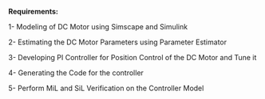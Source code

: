**Requirements:**

1- Modeling of DC Motor using Simscape and Simulink

2- Estimating the DC Motor Parameters using Parameter Estimator
                
3- Developing PI Controller for Position Control of the DC Motor and Tune it

4- Generating the Code for the controller

5- Perform MiL and SiL Verification on the Controller Model
